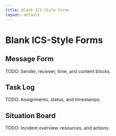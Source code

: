 ```yaml
---
title: Blank ICS-Style Forms
layout: default
---
```


# Blank ICS-Style Forms

## Message Form
TODO: Sender, receiver, time, and content blocks.

## Task Log
TODO: Assignments, status, and timestamps.

## Situation Board
TODO: Incident overview, resources, and actions.
